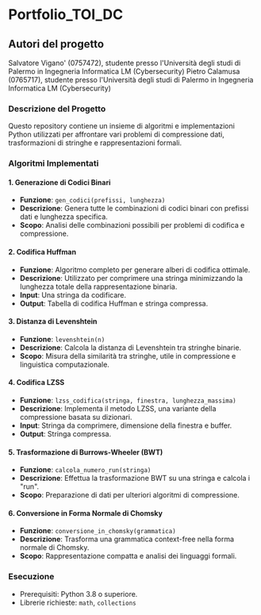 # Portfolio_TOI_DC
## Autori del progetto
Salvatore Vigano' (0757472), studente presso l'Università degli studi di Palermo in Ingegneria Informatica LM (Cybersecurity)
Pietro Calamusa (0765717), studente presso l'Università degli studi di Palermo in Ingegneria Informatica LM (Cybersecurity)

### Descrizione del Progetto
Questo repository contiene un insieme di algoritmi e implementazioni Python utilizzati per affrontare vari problemi di compressione dati, trasformazioni di stringhe e rappresentazioni formali.

### Algoritmi Implementati

#### 1. Generazione di Codici Binari
- **Funzione**: `gen_codici(prefissi, lunghezza)`
- **Descrizione**: Genera tutte le combinazioni di codici binari con prefissi dati e lunghezza specifica.
- **Scopo**: Analisi delle combinazioni possibili per problemi di codifica e compressione.

#### 2. Codifica Huffman
- **Funzione**: Algoritmo completo per generare alberi di codifica ottimale.
- **Descrizione**: Utilizzato per comprimere una stringa minimizzando la lunghezza totale della rappresentazione binaria.
- **Input**: Una stringa da codificare.
- **Output**: Tabella di codifica Huffman e stringa compressa.

#### 3. Distanza di Levenshtein
- **Funzione**: `levenshtein(n)`
- **Descrizione**: Calcola la distanza di Levenshtein tra stringhe binarie.
- **Scopo**: Misura della similarità tra stringhe, utile in compressione e linguistica computazionale.

#### 4. Codifica LZSS
- **Funzione**: `lzss_codifica(stringa, finestra, lunghezza_massima)`
- **Descrizione**: Implementa il metodo LZSS, una variante della compressione basata su dizionari.
- **Input**: Stringa da comprimere, dimensione della finestra e buffer.
- **Output**: Stringa compressa.

#### 5. Trasformazione di Burrows-Wheeler (BWT)
- **Funzione**: `calcola_numero_run(stringa)`
- **Descrizione**: Effettua la trasformazione BWT su una stringa e calcola i "run".
- **Scopo**: Preparazione di dati per ulteriori algoritmi di compressione.

#### 6. Conversione in Forma Normale di Chomsky
- **Funzione**: `conversione_in_chomsky(grammatica)`
- **Descrizione**: Trasforma una grammatica context-free nella forma normale di Chomsky.
- **Scopo**: Rappresentazione compatta e analisi dei linguaggi formali.

### Esecuzione
- Prerequisiti: Python 3.8 o superiore.
- Librerie richieste: `math`, `collections`

